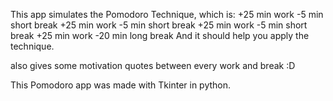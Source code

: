 This app simulates the Pomodoro Technique, which is:
+25 min work
-5 min short break
+25 min work
-5 min short break
+25 min work
-5 min short break
+25 min work
-20 min long break
And it should help you apply the technique.

also gives some motivation quotes between every work and break :D

This Pomodoro app was made with Tkinter in python.
